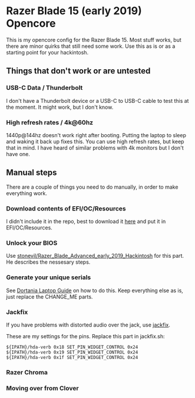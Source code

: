 # Razer Blade 15 (early 2019) Opencore

This is my opencore config for the Razer Blade 15. Most stuff works, but there are minor quirks that still need some work. Use this as is or as a starting point for your hackintosh.

## Things that don't work or are untested

### USB-C Data / Thunderbolt

I don't have a Thunderbolt device or a USB-C to USB-C cable to test this at the moment. It might work, but I don't know.

### High refresh rates / 4k@60hz

1440p@144hz doesn't work right after booting. Putting the laptop to sleep and waking it back up fixes this. You can use high refresh rates, but keep that in mind. I have heard of similar problems with 4k monitors but I don't have one.

## Manual steps

There are a couple of things you need to do manually, in order to make everything work.

### Download contents of EFI/OC/Resources

I didn't include it in the repo, best to download it [here](https://github.com/acidanthera/OcBinaryData) and put it in EFI/OC/Resources.

### Unlock your BIOS

Use [stonevil/Razer_Blade_Advanced_early_2019_Hackintosh](https://github.com/stonevil/Razer_Blade_Advanced_early_2019_Hackintosh) for this part. He describes the nessesary steps.

### Generate your unique serials

See [Dortania Laptop Guide](https://dortania.github.io/OpenCore-Desktop-Guide/post-install/iservices.html) on how to do this. Keep everything else as is, just replace the CHANGE_ME parts.

### Jackfix

If you have problems with distorted audio over the jack, use [jackfix](https://github.com/fewtarius/jackfix).

These are my settings for the pins. Replace this part in jackfix.sh:

    ${IPATH}/hda-verb 0x18 SET_PIN_WIDGET_CONTROL 0x24
    ${IPATH}/hda-verb 0x19 SET_PIN_WIDGET_CONTROL 0x24
    ${IPATH}/hda-verb 0x1f SET_PIN_WIDGET_CONTROL 0x24

### Razer Chroma

### Moving over from Clover

